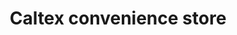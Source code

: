 ---
title: "Caltex convenience store"
url: /cubao-quezon-city/caltex-convenience-store/
shop: convenience
---
